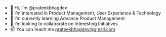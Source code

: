 - 👋 Hi, I’m @prateekbhagdev
- 👀 I’m interested in Product Management, User Experience & Technology
- 🌱 I’m currently learning Advance Product Management
- 💞️ I’m looking to collaborate on Interesting Initiatives
- 📫 You can reach me prateekbhagdev@gmail.com

<!---
prateekbhagdev/prateekbhagdev is a ✨ special ✨ repository because its `README.md` (this file) appears on your GitHub profile.
You can click the Preview link to take a look at your changes.
--->
